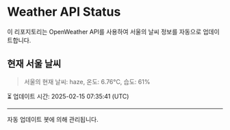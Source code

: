 
# Weather API Status

이 리포지토리는 OpenWeather API를 사용하여 서울의 날씨 정보를 자동으로 업데이트합니다.

## 현재 서울 날씨
> 서울의 현재 날씨: haze, 온도: 6.76°C, 습도: 61%

⏳ 업데이트 시간: 2025-02-15 07:35:41 (UTC)

---
자동 업데이트 봇에 의해 관리됩니다.
